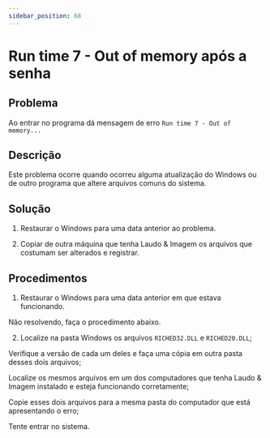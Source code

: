 ```yaml
---
sidebar_position: 68
---
```


# Run time 7 - Out of memory após a senha

## Problema

Ao entrar no programa dá mensagem de erro `Run time 7 - Out of
memory...`

## Descrição

Este problema ocorre quando ocorreu alguma atualização do Windows ou
de outro programa que altere arquivos comuns do sistema.

## Solução

1. Restaurar o Windows para uma data anterior ao problema.

2. Copiar de outra máquina que tenha Laudo & Imagem os arquivos que
costumam ser alterados e registrar.

## Procedimentos

1. Restaurar o Windows para uma data anterior em que estava funcionando.

Não resolvendo, faça o procedimento abaixo.

2. Localize na pasta Windows os arquivos `RICHED32.DLL` e
`RICHED20.DLL`;

Verifique a versão de cada um deles e faça uma cópia em outra pasta
desses dois arquivos;

Localize os mesmos arquivos em um dos computadores que tenha Laudo &
Imagem instalado e esteja funcionando corretamente;

Copie esses dois arquivos para a mesma pasta do computador que está
apresentando o erro;

Tente entrar no sistema.